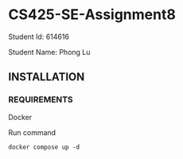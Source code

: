 # CS425-SE-Assignment8

Student Id: 614616

Student Name: Phong Lu

## INSTALLATION

### REQUIREMENTS

Docker

Run command

`docker compose up -d`
